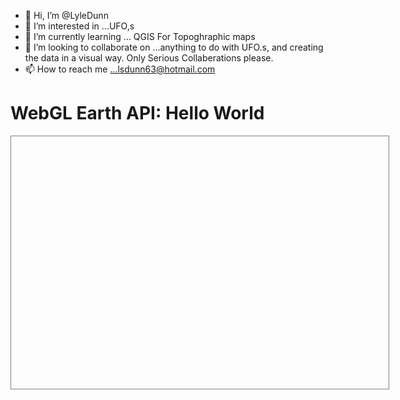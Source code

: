 - 👋 Hi, I’m @LyleDunn
- 👀 I’m interested in ...UFO,s
- 🌱 I’m currently learning ... QGIS For Topoghraphic maps
- 💞️ I’m looking to collaborate on ...anything to do with UFO.s,
     and creating the data in a visual way. Only Serious Collaberations please.
- 📫 How to reach me ...lsdunn63@hotmail.com

<!---
LyleDunn/LyleDunn is a ✨ special ✨ repository because its `README.md` (this file) appears on your GitHub profile.
You can click the Preview link to take a look at your changes.
--->

<!DOCTYPE HTML>
<html>
<head>
<https://github.com/LyleDunn/LyleDunn><script src="http://www.webglearth.com/v2/api.js"></script>
<script>
  function initialize() {
    var options = { zoom: 3.0, position: [47.19537,8.524404] };
    var earth = new WE.map('earth_div', options); 
  }
</script>
</head>
<body onload="initialize()">
  <h1>WebGL Earth API: Hello World</h1>
  <div id="earth_div" style="width:600px;height:400px;border:1px solid gray; padding:2px;"></div>
</body>
</html>
